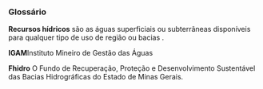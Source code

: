### Glossário
**Recursos hídricos** são as águas superficiais ou subterrâneas disponíveis para qualquer tipo de uso de região ou bacias .

**IGAM**Instituto Mineiro de Gestão das Águas


**Fhidro** O Fundo de Recuperação, Proteção e Desenvolvimento Sustentável das Bacias Hidrográficas do Estado de Minas Gerais.
